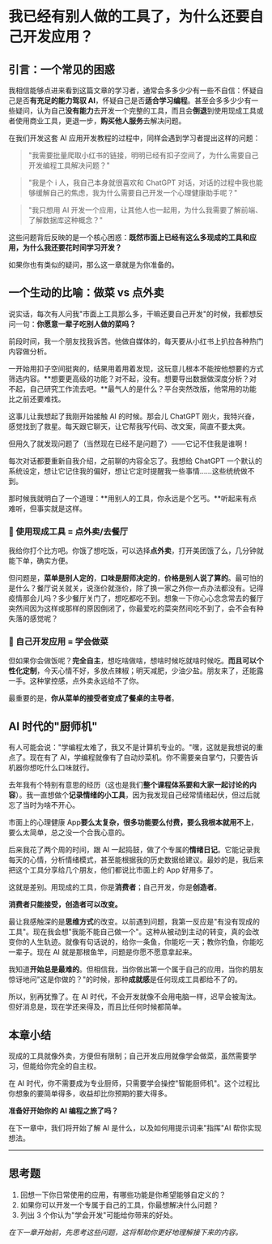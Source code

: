 # 我已经有别人做的工具了，为什么还要自己开发应用？

## 引言：一个常见的困惑

我相信能够点进来看到这篇文章的学习者，通常会多多少少有一些不自信：怀疑自己是否**有充足的能力驾驭 AI**，怀疑自己是否**适合学习编程**。甚至会多多少少有一些疑问，认为自己**没有能力**去开发一个完整的工具，而且会**倒退**到使用现成工具或者使用商业工具，更退一步，**购买他人服务**去解决问题。

在我们开发这套 AI 应用开发教程的过程中，同样会遇到学习者提出这样的问题：

> "我需要批量爬取小红书的链接，明明已经有扣子空间了，为什么需要自己开发编程工具解决问题？"

> "我是个 i 人，我自己本身就很喜欢和 ChatGPT 对话，对话的过程中我也能够缓解自己的焦虑，我为什么需要自己开发一个心理健康助手呢？"

> "我只想用 AI 开发一个应用，让其他人也一起用，为什么我需要了解前端、了解数据库这种概念？"

这些问题背后反映的是一个核心困惑：**既然市面上已经有这么多现成的工具和应用，为什么我还要花时间学习开发？**

如果你也有类似的疑问，那么这一章就是为你准备的。

## 一个生动的比喻：做菜 vs 点外卖

说实话，每次有人问我"市面上工具那么多，干嘛还要自己开发"的时候，我都想反问一句：**你愿意一辈子吃别人做的菜吗？**

前段时间，我一个朋友找我诉苦。他做自媒体的，每天要从小红书上扒拉各种热门内容做分析。

一开始用扣子空间挺爽的，结果用着用着发现，这玩意儿根本不能按他想要的方式筛选内容。**想要更高级的功能？对不起，没有。想要导出数据做深度分析？对不起，自己研究工作流去吧。**最气人的是什么？平台突然改版，他常用的功能比之前还要难找。

这事儿让我想起了我刚开始接触 AI 的时候。那会儿 ChatGPT 刚火，我特兴奋，感觉找到了救星。每天跟它聊天，让它帮我写代码、改文案，简直不要太爽。

但用久了就发现问题了（当然现在已经不是问题了）——它记不住我是谁啊！

每次对话都要重新自我介绍，之前聊的内容全忘了。我想给 ChatGPT 一个默认的系统设定，想让它记住我的偏好，想让它定时提醒我一些事情……这些统统做不到。

那时候我就明白了一个道理：**用别人的工具，你永远是个乞丐。**听起来有点难听，但事实就是这样。

### 🍜 使用现成工具 = 点外卖/去餐厅

我给你打个比方吧。你饿了想吃饭，可以选择**点外卖**，打开美团饿了么，几分钟就能下单，确实方便。

但问题是，**菜单是别人定的**，**口味是厨师决定的**，**价格是别人说了算的**。最可怕的是什么？餐厅说关就关，说涨价就涨价，除了换一家之外你一点办法都没有。记得疫情那会儿吗？多少餐厅关门了，想吃都吃不到。想象一下你心心念念常去的餐厅突然间因为这样或那样的原因倒闭了，你最爱吃的菜突然间吃不到了，会不会有种失落的感觉呢？

### 🍳 自己开发应用 = 学会做菜

但如果你会做饭呢？**完全自主**，想吃啥做啥，想啥时候吃就啥时候吃。**而且可以个性化定制**，今天心情不好，多放点辣椒；明天减肥，少油少盐。朋友来了，还能露一手。这种掌控感，点外卖永远给不了你。

最重要的是，**你从菜单的接受者变成了餐桌的主导者**。

## AI 时代的"厨师机"

有人可能会说："学编程太难了，我又不是计算机专业的。"嘿，这就是我想说的重点了。现在有了 AI，学编程就像有了自动炒菜机。你不需要亲自掌勺，只要告诉机器你想吃什么口味就行。

去年我有个特别有意思的经历（这也是我们**整个课程体系要和大家一起讨论的内容**）。我一直想做个**记录情绪的小工具**，因为我发现自己经常情绪起伏，但过后就忘了当时为啥不开心。

市面上的心理健康 App**要么太复杂，很多功能要么付费，要么我根本就用不上**，要么太简单，总之没一个合我心意的。

后来我花了两个周的时间，跟 AI 一起捣鼓，做了个专属的**情绪日记**。它能记录我每天的心情，分析情绪模式，甚至能根据我的历史数据给建议。最妙的是，我后来把这个工具分享给几个朋友，他们都说比市面上的 App 好用多了。

这就是差别。用现成的工具，你是**消费者**；自己开发，你是**创造者**。

**消费者只能接受，创造者可以改变。**

最让我感触深的是**思维方式**的改变。以前遇到问题，我第一反应是"有没有现成的工具"。现在我会想"我能不能自己做一个"。这种从被动到主动的转变，真的会改变你的人生轨迹。就像有句话说的，给你一条鱼，你能吃一天；教你钓鱼，你能吃一辈子。现在 AI 就是那根鱼竿，问题是你愿不愿意拿起来。

我知道**开始总是最难的**。但相信我，当你做出第一个属于自己的应用，当你的朋友惊讶地问"这是你做的？"的时候，那种**成就感**是任何现成工具都给不了的。

所以，别再犹豫了。在 AI 时代，不会开发就像不会用电脑一样，迟早会被淘汰。但好消息是，现在学还来得及，而且比任何时候都简单。

## 本章小结

现成的工具就像外卖，方便但有限制；自己开发应用就像学会做菜，虽然需要学习，但能给你完全的自主权。

在 AI 时代，你不需要成为专业厨师，只需要学会操控"智能厨师机"。这个过程比你想象的要简单得多，收益却比你预期的要大得多。

**准备好开始你的 AI 编程之旅了吗？**

在下一章中，我们将开始了解 AI 是什么，以及如何用提示词来"指挥"AI 帮你实现想法。

---

## 思考题

1. 回想一下你日常使用的应用，有哪些功能是你希望能够自定义的？
2. 如果你可以开发一个专属于自己的工具，你最想解决什么问题？
3. 列出 3 个你认为"学会开发"可能给你带来的好处。

_在下一章开始前，先思考这些问题，这将帮助你更好地理解接下来的内容。_
